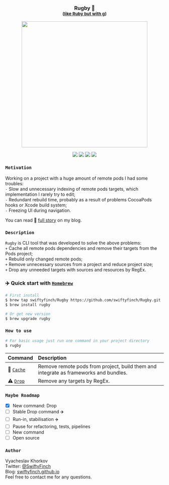 <h3 align="center">
  Rugby 🏈<br>
  <sup>(<ins>like Ruby but with g</ins>)</sup>
</h3>
<p align="center">
    <img src="https://github.com/swiftyfinch/Rugby/blob/main/Demo.gif" width="400"/>
</p>
<p align="center">
  <img src="https://img.shields.io/badge/Swift-orange.svg?logo=swift&logoColor=white" />
  <img src="https://img.shields.io/badge/12+-blue.svg?logo=xcode&logoColor=white" />
  <img src="https://img.shields.io/badge/Brew-8B4513?logo=homebrew&logoColor=white" />
  <img src="https://img.shields.io/badge/CocoaPods-red?logo=cocoapods&logoColor=white" />
</p>

### `Motivation`

Working on a project with a huge amount of remote pods I had some troubles:\
`-` Slow and unnecessary indexing of remote pods targets, which implementation I rarely try to edit;\
`-` Redundant rebuild time, probably as a result of problems CocoaPods hooks or Xcode build system;\
`-` Freezing UI during navigation.

You can read 📖 [full story](https://swiftyfinch.github.io/en/2021-03-09-rugby-story/) on my blog.

### `Description`

`Rugby` is CLI tool that was developed to solve the above problems:\
`+` Cache all remote pods dependencies and remove their targets from the Pods project;\
`+` Rebuild only changed remote pods;\
`+` Remove unnecessary sources from a project and reduce project size;\
`+` Drop any unneeded targets with sources and resources by RegEx.

### ✈️ Quick start with [`Homebrew`](https://brew.sh)

```bash
# First install
$ brew tap swiftyfinch/Rugby https://github.com/swiftyfinch/Rugby.git
$ brew install rugby

# Or get new version
$ brew upgrade rugby
```

### `How to use`

```bash
# For basic usage just run one command in your project directory
$ rugby
```

| Command | Description |
| :----- | :------ |
🏈 [`Cache`](Docs/Cache.md) | Remove remote pods from project, build them and integrate as frameworks and bundles.
⚠️ [`Drop`](Docs/Drop.md) | Remove any targets by RegEx.

### `Maybe Roadmap`

- [x] New command: Drop
- [ ] Stable Drop command ✈️
- [ ] Run-in, stabilisation ✈️
- [ ] Pause for refactoring, tests, pipelines
- [ ] New command
- [ ] Open source

### `Author`

Vyacheslav Khorkov\
Twitter: [@SwiftyFinch](https://twitter.com/swiftyfinch)\
Blog: [swiftyfinch.github.io](https://swiftyfinch.github.io/en)\
Feel free to contact me for any questions.